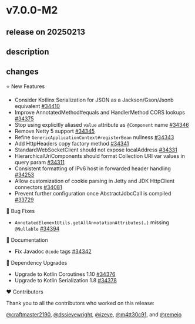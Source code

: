 # v7.0.0-M2

## release on 20250213
## description
## changes
⭐ New Features

* Consider Kotlinx Serialization for JSON as a Jackson/Gson/Jsonb equivalent <a href="https://github.com/spring-projects/spring-framework/issues/34410" data-hovercard-type="issue" data-hovercard-url="/spring-projects/spring-framework/issues/34410/hovercard">#34410</a>
* Improve AnnotatedMethod#equals and HandlerMethod CORS lookups <a href="https://github.com/spring-projects/spring-framework/issues/34375" data-hovercard-type="issue" data-hovercard-url="/spring-projects/spring-framework/issues/34375/hovercard">#34375</a>
* Stop using explicitly aliased <code>value</code> attribute as <code>@Component</code> name <a href="https://github.com/spring-projects/spring-framework/issues/34346" data-hovercard-type="issue" data-hovercard-url="/spring-projects/spring-framework/issues/34346/hovercard">#34346</a>
* Remove Netty 5 support <a href="https://github.com/spring-projects/spring-framework/issues/34345" data-hovercard-type="issue" data-hovercard-url="/spring-projects/spring-framework/issues/34345/hovercard">#34345</a>
* Refine <code>GenericApplicationContext#registerBean</code> nullness <a href="https://github.com/spring-projects/spring-framework/issues/34343" data-hovercard-type="issue" data-hovercard-url="/spring-projects/spring-framework/issues/34343/hovercard">#34343</a>
* Add HttpHeaders copy factory method <a href="https://github.com/spring-projects/spring-framework/pull/34341" data-hovercard-type="pull_request" data-hovercard-url="/spring-projects/spring-framework/pull/34341/hovercard">#34341</a>
* StandardWebSocketClient should not expose localAddress <a href="https://github.com/spring-projects/spring-framework/issues/34331" data-hovercard-type="issue" data-hovercard-url="/spring-projects/spring-framework/issues/34331/hovercard">#34331</a>
* HierarchicalUriComponents should format Collection URI var values in query param <a href="https://github.com/spring-projects/spring-framework/pull/34311" data-hovercard-type="pull_request" data-hovercard-url="/spring-projects/spring-framework/pull/34311/hovercard">#34311</a>
* Consistent formatting of IPv6 host in forwarded header handling <a href="https://github.com/spring-projects/spring-framework/issues/34253" data-hovercard-type="issue" data-hovercard-url="/spring-projects/spring-framework/issues/34253/hovercard">#34253</a>
* Allow customization of cookie parsing in Jetty and JDK HttpClient connectors <a href="https://github.com/spring-projects/spring-framework/pull/34081" data-hovercard-type="pull_request" data-hovercard-url="/spring-projects/spring-framework/pull/34081/hovercard">#34081</a>
* Prevent further configuration once AbstractJdbcCall is compiled <a href="https://github.com/spring-projects/spring-framework/pull/33729" data-hovercard-type="pull_request" data-hovercard-url="/spring-projects/spring-framework/pull/33729/hovercard">#33729</a>

🐞 Bug Fixes

* <code>AnnotatedElementUtils.getAllAnnotationAttributes(…)</code> missing <code>@Nullable</code> <a href="https://github.com/spring-projects/spring-framework/issues/34394" data-hovercard-type="issue" data-hovercard-url="/spring-projects/spring-framework/issues/34394/hovercard">#34394</a>

📔 Documentation

* Fix Javadoc <code>@code</code> tags <a href="https://github.com/spring-projects/spring-framework/pull/34342" data-hovercard-type="pull_request" data-hovercard-url="/spring-projects/spring-framework/pull/34342/hovercard">#34342</a>

🔨 Dependency Upgrades

* Upgrade to Kotlin Coroutines 1.10 <a href="https://github.com/spring-projects/spring-framework/issues/34376" data-hovercard-type="issue" data-hovercard-url="/spring-projects/spring-framework/issues/34376/hovercard">#34376</a>
* Upgrade to Kotlin Serialization 1.8 <a href="https://github.com/spring-projects/spring-framework/issues/34378" data-hovercard-type="issue" data-hovercard-url="/spring-projects/spring-framework/issues/34378/hovercard">#34378</a>

❤️ Contributors

Thank you to all the contributors who worked on this release:

<a class="user-mention notranslate" data-hovercard-type="user" data-hovercard-url="/users/craftmaster2190/hovercard" data-octo-click="hovercard-link-click" data-octo-dimensions="link_type:self" href="https://github.com/craftmaster2190">@craftmaster2190</a>, <a class="user-mention notranslate" data-hovercard-type="user" data-hovercard-url="/users/dssievewright/hovercard" data-octo-click="hovercard-link-click" data-octo-dimensions="link_type:self" href="https://github.com/dssievewright">@dssievewright</a>, <a class="user-mention notranslate" data-hovercard-type="user" data-hovercard-url="/users/izeye/hovercard" data-octo-click="hovercard-link-click" data-octo-dimensions="link_type:self" href="https://github.com/izeye">@izeye</a>, <a class="user-mention notranslate" data-hovercard-type="user" data-hovercard-url="/users/m4tt30c91/hovercard" data-octo-click="hovercard-link-click" data-octo-dimensions="link_type:self" href="https://github.com/m4tt30c91">@m4tt30c91</a>, and <a class="user-mention notranslate" data-hovercard-type="user" data-hovercard-url="/users/remeio/hovercard" data-octo-click="hovercard-link-click" data-octo-dimensions="link_type:self" href="https://github.com/remeio">@remeio</a>

